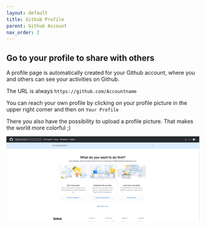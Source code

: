 ```yaml
---
layout: default
title: Github Profile
parent: Github Account
nav_order: 2
---
```


## Go to your profile to share with others

A profile page is automatically created for your Github account, where you and others can see your activities on Github.

The URL is always `https://github.com/Accountname`

You can reach your own profile by clicking on your profile picture in the upper right corner and then on `Your Profile`

There you also have the possibility to upload a profile picture. That makes the world more colorful ;)

![Go to your own Github profile](/assets/images/github-account-profile.gif)
